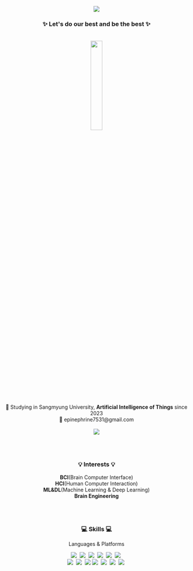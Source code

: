 <div align="center">
<img src="https://capsule-render.vercel.app/api?type=waving&color=4b4f53&height=200&section=header&text=Adrnln&animation=fadeIn&fontSize=65&fontColor=ffffff&fontAlignY=40" />

### ✨ Let's do our best and be the best ✨ <br><br>

<div align="center">
<img src="https://i.pinimg.com/1200x/fa/24/1c/fa241c944d3502d6dd4b7532a16324f8.jpg" width=25% height=25%><br><br>
🏫 Studying in Sangmyung University, <strong>Artificial Intelligence of Things</strong> since 2023 <br>
📧 epinephrine7531@gmail.com <br><br>
<a href="https://hits.seeyoufarm.com"><img src="https://hits.seeyoufarm.com/api/count/incr/badge.svg?url=https%3A%2F%2Fgithub.com%2FFrozenAdrnln&count_bg=%23A3BBFF&title_bg=%23555555&icon=github.svg&icon_color=%23E7E7E7&title=Github&edge_flat=false"/></a>
</div>


<br><br>
<h3 align="center"> 💡 Interests 💡 </h3>
<p align="center"> <strong>BCI</strong>(Brain Computer Interface) </br>
  <strong>HCI</strong>(Human Computer Interaction) </br>
  <Strong>ML&DL</Strong>(Machine Learning & Deep Learning) </br>
  <Strong>Brain Engineering </Strong>
  
</p>

<br><br>
<h3 align="center"> 💻 Skills 💻 </h3>
<p align="center"> Languages & Platforms </p>

<p align="center">
  <img src="https://img.shields.io/badge/Python-3776AB?style=flat-square&logo=Python&logoColor=white"/></a>&nbsp 
  <img src="https://img.shields.io/badge/C-A8B9CC?style=flat-square&logo=C&logoColor=white"/></a>&nbsp
  <img src="https://img.shields.io/badge/C++-00599C?style=flat-square&logo=C%2B%2B&logoColor=white"/></a>&nbsp 
  <img src="https://img.shields.io/badge/HTML5-E34F26?style=flat-square&logo=HTML5&logoColor=white"/></a>&nbsp 
  <img src="https://img.shields.io/badge/CSS3-1572B6?style=flat-square&logo=CSS3&logoColor=white"/></a>&nbsp 
  <img src="https://img.shields.io/badge/javascript-F7DF1E?style=flat-square&logo=javascript&logoColor=black"/></a>&nbsp
  <br>
  <img src="https://img.shields.io/badge/TensorFlow-FF6F00?style=flat-square&logo=TensorFlow&logoColor=white"/></a>&nbsp 
  <img src="https://img.shields.io/badge/sklearn-F7931E?style=flat-square&logo=scikit-learn&logoColor=white"/></a>&nbsp 
  <img src="https://img.shields.io/badge/pytorch-EE4C2C?style=flat-square&logo=pytorch&logoColor=white"/>
  <img src="https://img.shields.io/badge/Amazon EC2-FF9900?style=flat-square&logo=Amazon EC2&logoColor=white"/></a>&nbsp 
  <img src="https://img.shields.io/badge/Anaconda-44A833?style=flat-square&logo=Anaconda&logoColor=white"/></a>&nbsp 
  <img src="https://img.shields.io/badge/Jupyter-F37626?style=flat-square&logo=Jupyter&logoColor=white"/></a>&nbsp
  <img src="https://img.shields.io/badge/Git-F05032?style=flat-square&logo=Git&logoColor=white"/></a>&nbsp 

</p><br><br>
